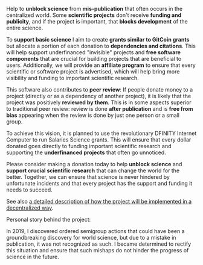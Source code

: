 Help to **unblock science** from **mis-publication** that often occurs in the centralized world. Some **scientific projects** don't receive **funding and publicity**, and if the project is important, that **blocks development** of the entire science.

To **support basic science** I aim to create **grants similar to GitCoin grants** but allocate a portion of each donation to **dependencies and citations**. This will help support underfinanced "invisible" projects and **free software components** that are crucial for building projects that are beneficial to users. Additionally, we will provide an **affiliate program** to ensure that every scientific or software project is advertised, which will help bring more visibility and funding to important scientific research.

This software also contributes to **peer review**: If people donate money to a project (directly or as a dependency of another project), it is likely that the project was positively **reviewed by them**. This is in some aspects superior to traditional peer review: review is done **after publication** and is **free from bias** appearing when the review is done by just one person or a small group.

To achieve this vision, it is planned to use the revolutionary DFINITY Internet Computer to run Salaries Science grants. This will ensure that every dollar donated goes directly to funding important scientific research and supporting the **underfinanced projects** that often go unnoticed.

Please consider making a donation today to help **unblock science** and **support crucial scientific research** that can change the world for the better. Together, we can ensure that science is never hindered by unfortunate incidents and that every project has the support and funding it needs to succeed.

See also [a detailed description of how the project will be implemented in a decentralized way](https://github.com/vporton/salaries-science/blob/main/financing-science-algorithm.odt?raw=true).

Personal story behind the project:

In 2019, I discovered ordered semigroup actions that could have been a groundbreaking discovery for world science, but due to a mistake in publication, it was not recognized as such. I became determined to rectify this situation and ensure that such mishaps do not hinder the progress of science in the future.
